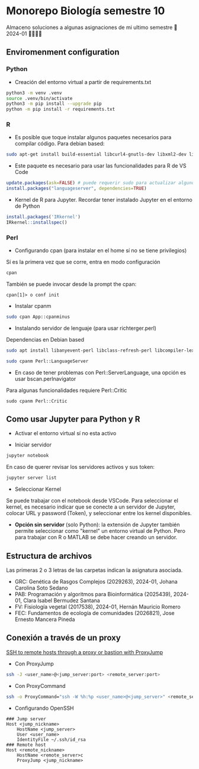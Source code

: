 # Monorepo Biología semestre 10


Almaceno soluciones a algunas asignaciones de mi ultimo semestre 🥳 2024-01 🎉✨✨✨


## Enviromenment configuration

### Python

- Creación del entorno virtual a partir de requirements.txt

```bash
python3 -m venv .venv
source .venv/bin/activate
python3 -m pip install --upgrade pip
python -m pip install -r requirements.txt
```

### R

- Es posible que toque instalar algunos paquetes necesarios para compilar código. Para debian based:

```bash
sudo apt-get install build-essential libcurl4-gnutls-dev libxml2-dev libssl-dev
```

- Este paquete es necesario para usar las funcionalidades para R de VS Code

```R
update.packages(ask=FALSE) # puede requerir sudo para actualizar algunos paquetes
install.packages("languageserver", dependencies=TRUE)
```

- Kernel de R para Jupyter. Recordar tener instalado Jupyter en el entorno de Python

```R
install.packages('IRkernel')
IRkernel::installspec()
```

### Perl

- Configurando cpan (para instalar en el home sí no se tiene privilegios)

Sí es la primera vez que se corre, entra en modo configuración

```Bash
cpan
```
También se puede invocar desde la prompt the cpan:

```cpan
cpan[1]> o conf init
```

- Instalar cpanm

```bash
sudo cpan App::cpanminus
```

- Instalando servidor de lenguaje (para usar richterger.perl)

Dependencias en Debian based

```bash
sudo apt install libanyevent-perl libclass-refresh-perl libcompiler-lexer-perl libdata-dump-perl libio-aio-perl libjson-perl libmoose-perl libpadwalker-perl libscalar-list-utils-perlx libcoro-perl
```

```bash
sudo cpanm Perl::LanguageServer
```
- En caso de tener problemas con Perl::ServerLanguage, una opción es usar bscan.perlnavigator

Para algunas funcionalidades requiere Perl::Critic

```
sudo cpanm Perl::Critic
```

## Como usar Jupyter para Python y R

- Activar el entorno virtual sí no esta activo

- Iniciar servidor 

```bash
jupyter notebook
```

En caso de querer revisar los servidores activos y sus token:

```bash
jupyter server list
```

- Seleccionar Kernel

Se puede trabajar con el notebook desde VSCode. Para seleccionar el kernel, es necesario indicar que se conecte a un servidor de Jupyter, colocar URL y password (Token), y seleccionar entre los kernel disponibles.

- __Opción sin servidor__ (solo Python): la extensión de Jupyter también permite seleccionar como "kernel" un entorno virtual de Python. Pero para trabajar con R o MATLAB se debe hacer creando un servidor.

## Estructura de archivos

Las primeras 2 o 3 letras de las carpetas indican la asignatura asociada.

- GRC: Genética de Rasgos Complejos (2029263), 2024-01, Johana Carolina Soto Sedano
- PAB: Programación y algoritmos para Bioinformática (2025439), 2024-01, Clara Isabel Bermudez Santana
- FV: Fisiología vegetal (2017538), 2024-01, Hernán Mauricio Romero
- FEC: Fundamentos de ecología de comunidades (2026821), Jose Ernesto Mancera Pineda

## Conexión a través de un proxy

[SSH to remote hosts through a proxy or bastion with ProxyJump](https://www.redhat.com/sysadmin/ssh-proxy-bastion-proxyjump)


- Con ProxyJump

```bash
ssh -J <user_name>@<jump_server:port> <remote_server:port>
```

- Con ProxyCommand

```bash
ssh -o ProxyCommand="ssh -W %h:%p <user_name>@<jump_server>" <remote_server>
```

- Configurando OpenSSH

```
### Jump server
Host <jump_nickname>
    HostName <jump_server>
    User <user_name>
    IdentityFile ~/.ssh/id_rsa
### Remote host
Host <remote_nickname>
    HostName <remote_server>c
    ProxyJump <jump_nickname>
```

